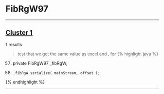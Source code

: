 # FibRgW97

***

## [Cluster 1](./1)
1 results
> test that we get the same value as excel and , for 
{% highlight java %}
57. private FibRgW97 _fibRgW;
1069.     _fibRgW.serialize( mainStream, offset );
{% endhighlight %}

***


